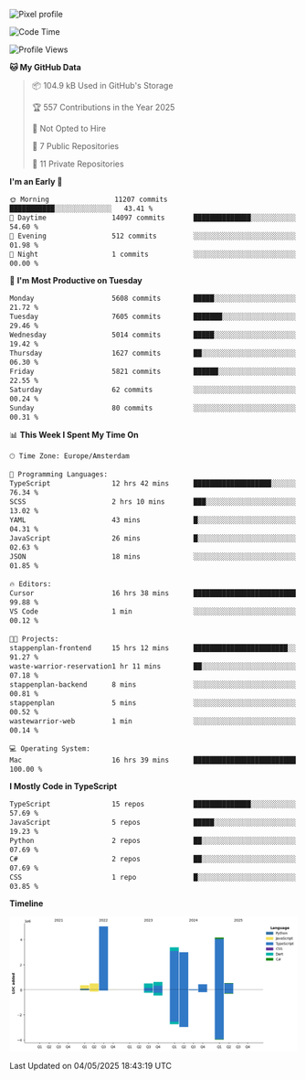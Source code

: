 ![Pixel profile](https://pixel-profile.vercel.app/api/github-stats?username=Atchferox&screen_effect=true&theme=rainbow
)


<!--START_SECTION:waka-->
![Code Time](http://img.shields.io/badge/Code%20Time-685%20hrs%2041%20mins-blue)

![Profile Views](http://img.shields.io/badge/Profile%20Views-0-blue)

**🐱 My GitHub Data** 

> 📦 104.9 kB Used in GitHub's Storage 
 > 
> 🏆 557 Contributions in the Year 2025
 > 
> 🚫 Not Opted to Hire
 > 
> 📜 7 Public Repositories 
 > 
> 🔑 11 Private Repositories 
 > 
**I'm an Early 🐤** 

```text
🌞 Morning                11207 commits       ███████████░░░░░░░░░░░░░░   43.41 % 
🌆 Daytime                14097 commits       ██████████████░░░░░░░░░░░   54.60 % 
🌃 Evening                512 commits         ░░░░░░░░░░░░░░░░░░░░░░░░░   01.98 % 
🌙 Night                  1 commits           ░░░░░░░░░░░░░░░░░░░░░░░░░   00.00 % 
```
📅 **I'm Most Productive on Tuesday** 

```text
Monday                   5608 commits        █████░░░░░░░░░░░░░░░░░░░░   21.72 % 
Tuesday                  7605 commits        ███████░░░░░░░░░░░░░░░░░░   29.46 % 
Wednesday                5014 commits        █████░░░░░░░░░░░░░░░░░░░░   19.42 % 
Thursday                 1627 commits        ██░░░░░░░░░░░░░░░░░░░░░░░   06.30 % 
Friday                   5821 commits        ██████░░░░░░░░░░░░░░░░░░░   22.55 % 
Saturday                 62 commits          ░░░░░░░░░░░░░░░░░░░░░░░░░   00.24 % 
Sunday                   80 commits          ░░░░░░░░░░░░░░░░░░░░░░░░░   00.31 % 
```


📊 **This Week I Spent My Time On** 

```text
🕑︎ Time Zone: Europe/Amsterdam

💬 Programming Languages: 
TypeScript               12 hrs 42 mins      ███████████████████░░░░░░   76.34 % 
SCSS                     2 hrs 10 mins       ███░░░░░░░░░░░░░░░░░░░░░░   13.02 % 
YAML                     43 mins             █░░░░░░░░░░░░░░░░░░░░░░░░   04.31 % 
JavaScript               26 mins             █░░░░░░░░░░░░░░░░░░░░░░░░   02.63 % 
JSON                     18 mins             ░░░░░░░░░░░░░░░░░░░░░░░░░   01.85 % 

🔥 Editors: 
Cursor                   16 hrs 38 mins      █████████████████████████   99.88 % 
VS Code                  1 min               ░░░░░░░░░░░░░░░░░░░░░░░░░   00.12 % 

🐱‍💻 Projects: 
stappenplan-frontend     15 hrs 12 mins      ███████████████████████░░   91.27 % 
waste-warrior-reservation1 hr 11 mins        ██░░░░░░░░░░░░░░░░░░░░░░░   07.18 % 
stappenplan-backend      8 mins              ░░░░░░░░░░░░░░░░░░░░░░░░░   00.81 % 
stappenplan              5 mins              ░░░░░░░░░░░░░░░░░░░░░░░░░   00.52 % 
wastewarrior-web         1 min               ░░░░░░░░░░░░░░░░░░░░░░░░░   00.14 % 

💻 Operating System: 
Mac                      16 hrs 39 mins      █████████████████████████   100.00 % 
```

**I Mostly Code in TypeScript** 

```text
TypeScript               15 repos            ██████████████░░░░░░░░░░░   57.69 % 
JavaScript               5 repos             █████░░░░░░░░░░░░░░░░░░░░   19.23 % 
Python                   2 repos             ██░░░░░░░░░░░░░░░░░░░░░░░   07.69 % 
C#                       2 repos             ██░░░░░░░░░░░░░░░░░░░░░░░   07.69 % 
CSS                      1 repo              █░░░░░░░░░░░░░░░░░░░░░░░░   03.85 % 
```



**Timeline**

![Lines of Code chart](https://raw.githubusercontent.com/Atchferox/Atchferox/main/assets/bar_graph.png)


 Last Updated on 04/05/2025 18:43:19 UTC
<!--END_SECTION:waka-->
